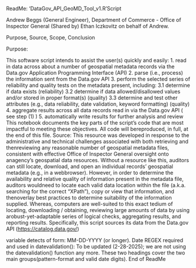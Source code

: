 ReadMe: ‘DataGov_API_GeoMD_Tool_v1.R’Script

Andrew Beggs (General Engineer), Department of Commerce - Office of Inspector General
(Shared by) Ethan Iczkovitz on behalf of Andrew.

Purpose, Source, Scope, Conclusion

Purpose:

This software script intends to assist the user(s) quickly and easily:
1.
read in data across about a number of geospatial metadata records via the Data.gov Application Programming Interface (API)
2.
parse (i.e., process) the information sent from the Data.gov API
3.
perform the selected series of reliability and quality tests on the metadata present, including:
3.1 determine if data exists (reliability)
3.2 determine if data allowed/disallowed values and/or stored in proper format(s) (quality)
3.3 determine and test other attributes (e.g., data reliability, date validation, keyword formatting) (quality)
4.
aggregate results across all data records read in via the Data.gov API (
see step (1)
)
5.
automatically write results for further analysis and review
This notebook documents the key parts of the script’s code that are most impactful to meeting these objectives. All code will bereproduced, in full, at the end of this file.
Source:
This resource was developed in response to the administrative and technical challenges associated with both retrieving and thenreviewing any reasonable number of geospatial metadata files, consistent with effective Office of Inspector General oversight onto anagency’s geospatial data resources.
Without a resource like this, auditors can still locate, download, and open an individual records’ geospatial metadata (e.g., in a webbrowser). However, in order to determine the availability and relative quality of information present in the metadata file, auditors wouldneed to locate each valid data location within the file (a.k.a. searching for the correct “XPath”), copy or view that information, and thenoverlay best practices to determine suitability of the information supplied.
Whereas, computers are well-suited to this exact tedium of locating, downloading / obtaining, reviewing large amounts of data by using arobust-yet-adaptable series of logical checks, aggregating results, and reporting results.
Specifically, this script sources its data from the Data.gov
API (https://catalog.data.gov/)

variable detects of form: MM-DD-YYYY (or longer).
Date REGEX required and used in datevalidation():
To be updated (2-28-2025); we are not using the datevalidation() function any more. These two headings cover the two main groups(pattern-format and valid date digits).
End of ReadMe
